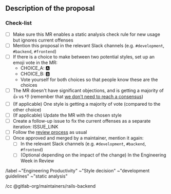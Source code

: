 ## Description of the proposal

<!--
Please describe the proposal and add a link to the source (for example, http://www.betterspecs.org/).
-->

### Check-list

- [ ] Make sure this MR enables a static analysis check rule for new usage but
  ignores current offenses
- [ ] Mention this proposal in the relevant Slack channels (e.g. `#development`, `#backend`, `#frontend`)
- [ ] If there is a choice to make between two potential styles, set up an emoji vote in the MR:
  - CHOICE_A: :a:
  - CHOICE_B: :b:
  - Vote yourself for both choices so that people know these are the choices
- [ ] The MR doesn't have significant objections, and is getting a majority of :+1: vs :-1: (remember that [we don't need to reach a consensus](https://about.gitlab.com/handbook/values/#collaboration-is-not-consensus))
- [ ] (If applicable) One style is getting a majority of vote (compared to the other choice)
- [ ] (If applicable) Update the MR with the chosen style
- [ ] Create a follow-up issue to fix the current offenses as a separate iteration: ISSUE_LINK
- [ ] Follow the [review process](https://docs.gitlab.com/ee/development/code_review.html) as usual
- [ ] Once approved and merged by a maintainer, mention it again:
  - [ ] In the relevant Slack channels (e.g. `#development`, `#backend`, `#frontend`)
  - [ ] (Optional depending on the impact of the change) In the Engineering Week in Review

/label ~"Engineering Productivity" ~"Style decision" ~"development guidelines" ~"static analysis"

/cc @gitlab-org/maintainers/rails-backend
